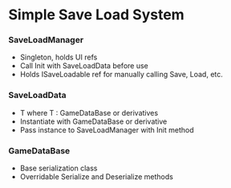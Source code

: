 # Simple Save Load System

### SaveLoadManager
- Singleton, holds UI refs
- Call Init with SaveLoadData<T> before use
- Holds ISaveLoadable ref for manually calling Save, Load, etc.

### SaveLoadData<T>
- T where T : GameDataBase or derivatives
- Instantiate with GameDataBase or derivative
- Pass instance to SaveLoadManager with Init method

### GameDataBase
- Base serialization class
- Overridable Serialize and Deserialize methods